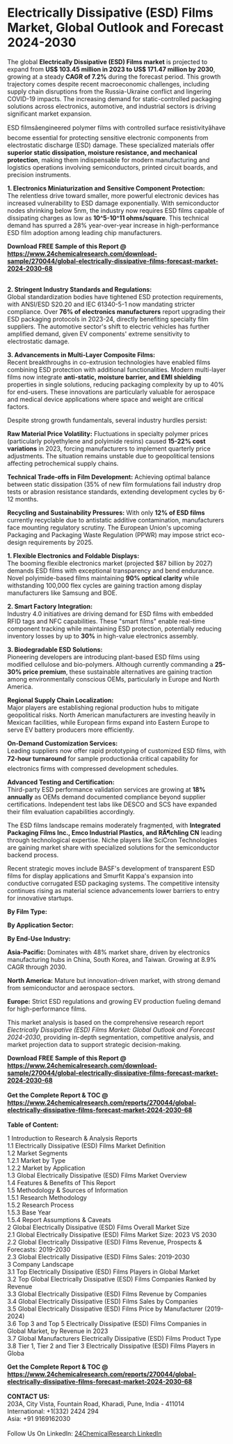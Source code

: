 <h1>Electrically Dissipative (ESD) Films Market, Global Outlook and Forecast 2024-2030</h1><p>The global <strong>Electrically Dissipative (ESD) Films market</strong> is projected to expand from <strong>US$ 103.45 million in 2023 to US$ 171.47 million by 2030</strong>, growing at a steady <strong>CAGR of 7.2%</strong> during the forecast period. This growth trajectory comes despite recent macroeconomic challenges, including supply chain disruptions from the Russia-Ukraine conflict and lingering COVID-19 impacts. The increasing demand for static-controlled packaging solutions across electronics, automotive, and industrial sectors is driving significant market expansion.</p><p>ESD filmsâengineered polymer films with controlled surface resistivityâhave become essential for protecting sensitive electronic components from electrostatic discharge (ESD) damage. These specialized materials offer <strong>superior static dissipation, moisture resistance, and mechanical protection</strong>, making them indispensable for modern manufacturing and logistics operations involving semiconductors, printed circuit boards, and precision instruments.</p><p><strong>1. Electronics Miniaturization and Sensitive Component Protection:</strong><br>
The relentless drive toward smaller, more powerful electronic devices has increased vulnerability to ESD damage exponentially. With semiconductor nodes shrinking below 5nm, the industry now requires ESD films capable of dissipating charges as low as <strong>10^5-10^11 ohms/square</strong>. This technical demand has spurred a 28% year-over-year increase in high-performance ESD film adoption among leading chip manufacturers.</p><div><b>Download FREE Sample of this Report @ 
            <a href="https://www.24chemicalresearch.com/download-sample/270044/global-electrically-dissipative-films-forecast-market-2024-2030-68">
            https://www.24chemicalresearch.com/download-sample/270044/global-electrically-dissipative-films-forecast-market-2024-2030-68</a></b></div><br><p><strong>2. Stringent Industry Standards and Regulations:</strong><br>
Global standardization bodies have tightened ESD protection requirements, with ANSI/ESD S20.20 and IEC 61340-5-1 now mandating stricter compliance. Over <strong>76% of electronics manufacturers</strong> report upgrading their ESD packaging protocols in 2023-24, directly benefiting specialty film suppliers. The automotive sector's shift to electric vehicles has further amplified demand, given EV components' extreme sensitivity to electrostatic damage.</p><p><strong>3. Advancements in Multi-Layer Composite Films:</strong><br>
Recent breakthroughs in co-extrusion technologies have enabled films combining ESD protection with additional functionalities. Modern multi-layer films now integrate <strong>anti-static, moisture barrier, and EMI shielding</strong> properties in single solutions, reducing packaging complexity by up to 40% for end-users. These innovations are particularly valuable for aerospace and medical device applications where space and weight are critical factors.</p><p>Despite strong growth fundamentals, several industry hurdles persist:</p><p><strong>Raw Material Price Volatility:</strong> Fluctuations in specialty polymer prices (particularly polyethylene and polyimide resins) caused <strong>15-22% cost variations</strong> in 2023, forcing manufacturers to implement quarterly price adjustments. The situation remains unstable due to geopolitical tensions affecting petrochemical supply chains.</p><p><strong>Technical Trade-offs in Film Development:</strong> Achieving optimal balance between static dissipation (35% of new film formulations fail industry drop tests or abrasion resistance standards, extending development cycles by 6-12 months.</p><p><strong>Recycling and Sustainability Pressures:</strong> With only <strong>12% of ESD films</strong> currently recyclable due to antistatic additive contamination, manufacturers face mounting regulatory scrutiny. The European Union's upcoming Packaging and Packaging Waste Regulation (PPWR) may impose strict eco-design requirements by 2025.</p><p><strong>1. Flexible Electronics and Foldable Displays:</strong><br>
The booming flexible electronics market (projected $87 billion by 2027) demands ESD films with exceptional transparency and bend endurance. Novel polyimide-based films maintaining <strong>90% optical clarity</strong> while withstanding 100,000 flex cycles are gaining traction among display manufacturers like Samsung and BOE.</p><p><strong>2. Smart Factory Integration:</strong><br>
Industry 4.0 initiatives are driving demand for ESD films with embedded RFID tags and NFC capabilities. These "smart films" enable real-time component tracking while maintaining ESD protection, potentially reducing inventory losses by up to <strong>30%</strong> in high-value electronics assembly.</p><p><strong>3. Biodegradable ESD Solutions:</strong><br>
Pioneering developers are introducing plant-based ESD films using modified cellulose and bio-polymers. Although currently commanding a <strong>25-30% price premium</strong>, these sustainable alternatives are gaining traction among environmentally conscious OEMs, particularly in Europe and North America.</p><p><strong>Regional Supply Chain Localization:</strong><br>
	Major players are establishing regional production hubs to mitigate geopolitical risks. North American manufacturers are investing heavily in Mexican facilities, while European firms expand into Eastern Europe to serve EV battery producers more efficiently.</p><p><strong>On-Demand Customization Services:</strong><br>
	Leading suppliers now offer rapid prototyping of customized ESD films, with <strong>72-hour turnaround</strong> for sample productionâa critical capability for electronics firms with compressed development schedules.</p><p><strong>Advanced Testing and Certification:</strong><br>
	Third-party ESD performance validation services are growing at <strong>18% annually</strong> as OEMs demand documented compliance beyond supplier certifications. Independent test labs like DESCO and SCS have expanded their film evaluation capabilities accordingly.</p><p>The ESD films landscape remains moderately fragmented, with <strong>Integrated Packaging Films Inc., Emco Industrial Plastics, and RÃ¶chling CN</strong> leading through technological expertise. Niche players like SciCron Technologies are gaining market share with specialized solutions for the semiconductor backend process.</p><p>Recent strategic moves include BASF's development of transparent ESD films for display applications and Smurfit Kappa's expansion into conductive corrugated ESD packaging systems. The competitive intensity continues rising as material science advancements lower barriers to entry for innovative startups.</p><p><strong>By Film Type:</strong></p><p><strong>By Application Sector:</strong></p><p><strong>By End-Use Industry:</strong></p><p><strong>Asia-Pacific:</strong> Dominates with 48% market share, driven by electronics manufacturing hubs in China, South Korea, and Taiwan. Growing at 8.9% CAGR through 2030.</p><p><strong>North America:</strong> Mature but innovation-driven market, with strong demand from semiconductor and aerospace sectors.</p><p><strong>Europe:</strong> Strict ESD regulations and growing EV production fueling demand for high-performance films.</p><p>This market analysis is based on the comprehensive research report <em>Electrically Dissipative (ESD) Films Market: Global Outlook and Forecast 2024-2030</em>, providing in-depth segmentation, competitive analysis, and market projection data to support strategic decision-making.</p><div><b>Download FREE Sample of this Report @ 
            <a href="https://www.24chemicalresearch.com/download-sample/270044/global-electrically-dissipative-films-forecast-market-2024-2030-68">
            https://www.24chemicalresearch.com/download-sample/270044/global-electrically-dissipative-films-forecast-market-2024-2030-68</a></b></div><br><div><b>Get the Complete Report & TOC @ 
            <a href="https://www.24chemicalresearch.com/reports/270044/global-electrically-dissipative-films-forecast-market-2024-2030-68">
            https://www.24chemicalresearch.com/reports/270044/global-electrically-dissipative-films-forecast-market-2024-2030-68</a></b></div><br>
            <b>Table of Content:</b><p>1 Introduction to Research & Analysis Reports<br />
    1.1 Electrically Dissipative (ESD) Films Market Definition<br />
    1.2 Market Segments<br />
        1.2.1 Market by Type<br />
        1.2.2 Market by Application<br />
    1.3 Global Electrically Dissipative (ESD) Films Market Overview<br />
    1.4 Features & Benefits of This Report<br />
    1.5 Methodology & Sources of Information<br />
        1.5.1 Research Methodology<br />
        1.5.2 Research Process<br />
        1.5.3 Base Year<br />
        1.5.4 Report Assumptions & Caveats<br />
2 Global Electrically Dissipative (ESD) Films Overall Market Size<br />
    2.1 Global Electrically Dissipative (ESD) Films Market Size: 2023 VS 2030<br />
    2.2 Global Electrically Dissipative (ESD) Films Revenue, Prospects & Forecasts: 2019-2030<br />
    2.3 Global Electrically Dissipative (ESD) Films Sales: 2019-2030<br />
3 Company Landscape<br />
    3.1 Top Electrically Dissipative (ESD) Films Players in Global Market<br />
    3.2 Top Global Electrically Dissipative (ESD) Films Companies Ranked by Revenue<br />
    3.3 Global Electrically Dissipative (ESD) Films Revenue by Companies<br />
    3.4 Global Electrically Dissipative (ESD) Films Sales by Companies<br />
    3.5 Global Electrically Dissipative (ESD) Films Price by Manufacturer (2019-2024)<br />
    3.6 Top 3 and Top 5 Electrically Dissipative (ESD) Films Companies in Global Market, by Revenue in 2023<br />
    3.7 Global Manufacturers Electrically Dissipative (ESD) Films Product Type<br />
    3.8 Tier 1, Tier 2 and Tier 3 Electrically Dissipative (ESD) Films Players in Globa</p><div><b>Get the Complete Report & TOC @ 
            <a href="https://www.24chemicalresearch.com/reports/270044/global-electrically-dissipative-films-forecast-market-2024-2030-68">
            https://www.24chemicalresearch.com/reports/270044/global-electrically-dissipative-films-forecast-market-2024-2030-68</a></b></div><br><b>CONTACT US:</b><br>
            203A, City Vista, Fountain Road, Kharadi, Pune, India - 411014<br>
            International: +1(332) 2424 294<br>
            Asia: +91 9169162030 <br><br>
            Follow Us On LinkedIn: <a href="https://www.linkedin.com/company/24chemicalresearch/">24ChemicalResearch LinkedIn</a>
